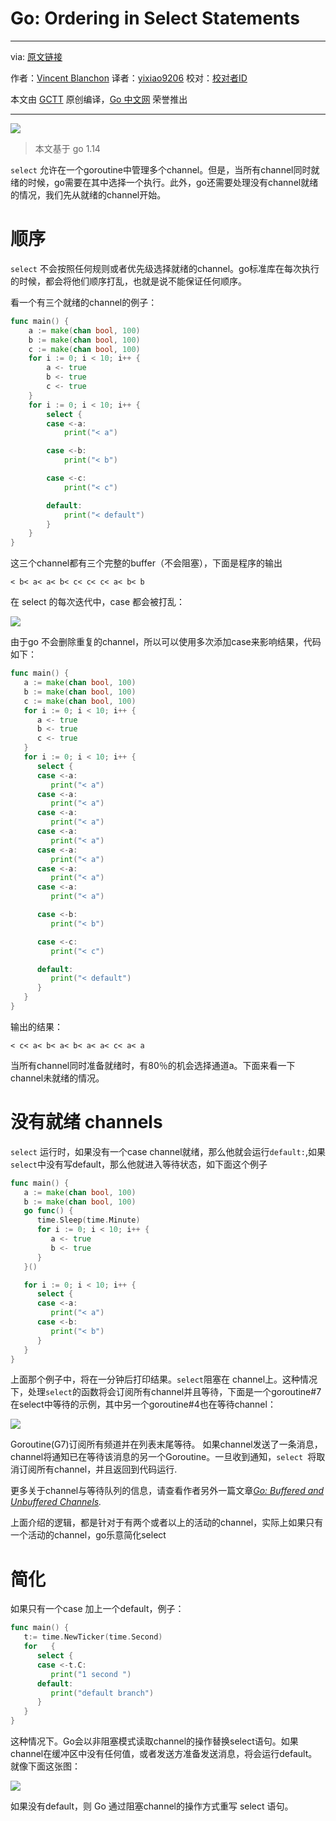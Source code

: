 # Go: Ordering in Select Statements

----------------

via: [原文链接](https://medium.com/a-journey-with-go/go-ordering-in-select-statements-fd0ff80fd8d6)

作者：[Vincent Blanchon](https://medium.com/@blanchon.vincent?source=post_page-----fd0ff80fd8d6----------------------)
		译者：[yixiao9206](https://github.com/yixiao9206)
		校对：[校对者ID](https://github.com/校对者ID)

本文由 [GCTT](https://github.com/studygolang/GCTT) 原创编译，[Go 中文网](https://studygolang.com/) 荣誉推出

----------------

![](https://blog-image-1253555052.cos.ap-guangzhou.myqcloud.com/20200429220520.png)

> 本文基于 go 1.14 

`select` 允许在一个goroutine中管理多个channel。但是，当所有channel同时就绪的时候，go需要在其中选择一个执行。此外，go还需要处理没有channel就绪的情况，我们先从就绪的channel开始。

# 顺序

`select` 不会按照任何规则或者优先级选择就绪的channel。go标准库在每次执行的时候，都会将他们顺序打乱，也就是说不能保证任何顺序。

看一个有三个就绪的channel的例子：

``` go
func main() {
	a := make(chan bool, 100)
	b := make(chan bool, 100)
	c := make(chan bool, 100)
	for i := 0; i < 10; i++ {
		a <- true
		b <- true
		c <- true
	}
	for i := 0; i < 10; i++ {
		select {
		case <-a:
			print("< a")

		case <-b:
			print("< b")

		case <-c:
			print("< c")

		default:
			print("< default")
		}
	}
}
```

这三个channel都有三个完整的buffer（不会阻塞），下面是程序的输出

``` shell
< b< a< a< b< c< c< c< a< b< b
```

在 select 的每次迭代中，case 都会被打乱：

![](https://blog-image-1253555052.cos.ap-guangzhou.myqcloud.com/20200429223415.png)

由于go 不会删除重复的channel，所以可以使用多次添加case来影响结果，代码如下：

```go
func main() {
   a := make(chan bool, 100)
   b := make(chan bool, 100)
   c := make(chan bool, 100)
   for i := 0; i < 10; i++ {
      a <- true
      b <- true
      c <- true
   }
   for i := 0; i < 10; i++ {
      select {
      case <-a:
         print("< a")
      case <-a:
         print("< a")
      case <-a:
         print("< a")
      case <-a:
         print("< a")
      case <-a:
         print("< a")
      case <-a:
         print("< a")
      case <-a:
         print("< a")

      case <-b:
         print("< b")

      case <-c:
         print("< c")

      default:
         print("< default")
      }
   }
}
```

输出的结果：

```shell
< c< a< b< a< b< a< a< c< a< a
```

当所有channel同时准备就绪时，有80％的机会选择通道a。下面来看一下channel未就绪的情况。

# 没有就绪 channels

`select` 运行时，如果没有一个case channel就绪，那么他就会运行`default:`,如果 `select`中没有写default，那么他就进入等待状态，如下面这个例子

```go
func main() {
   a := make(chan bool, 100)
   b := make(chan bool, 100)
   go func() {
      time.Sleep(time.Minute)
      for i := 0; i < 10; i++ {
         a <- true
         b <- true
      }
   }()

   for i := 0; i < 10; i++ {
      select {
      case <-a:
         print("< a")
      case <-b:
         print("< b")
      }
   }
}
```

上面那个例子中，将在一分钟后打印结果。`select`阻塞在 channel上。这种情况下，处理`select`的函数将会订阅所有channel并且等待，下面是一个goroutine#7在select中等待的示例，其中另一个goroutine#4也在等待channel：

![](https://blog-image-1253555052.cos.ap-guangzhou.myqcloud.com/20200429225528.png)

Goroutine(G7)订阅所有频道并在列表末尾等待。 如果channel发送了一条消息，channel将通知已在等待该消息的另一个Goroutine。一旦收到通知，`select `将取消订阅所有channel，并且返回到代码运行.

更多关于channel与等待队列的信息，请查看作者另外一篇文章[*Go: Buffered and Unbuffered Channels*](https://medium.com/a-journey-with-go/go-buffered-and-unbuffered-channels-29a107c00268)*.*

上面介绍的逻辑，都是针对于有两个或者以上的活动的channel，实际上如果只有一个活动的channel，go乐意简化select

# 简化

如果只有一个case 加上一个default，例子：

```go
func main() {
   t:= time.NewTicker(time.Second)
   for   {
      select {
      case <-t.C:
         print("1 second ")
      default:
         print("default branch")
      }
   }
}
```

这种情况下。Go会以非阻塞模式读取channel的操作替换select语句。如果channel在缓冲区中没有任何值，或者发送方准备发送消息，将会运行default。就像下面这张图：

![](https://blog-image-1253555052.cos.ap-guangzhou.myqcloud.com/20200429231908.png)

如果没有default，则 Go 通过阻塞channel的操作方式重写 select 语句。
